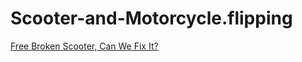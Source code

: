 # Scooter-and-Motorcycle.flipping
[Free Broken Scooter, Can We Fix It?](https://youtu.be/mFZB5pB2ZUw)
